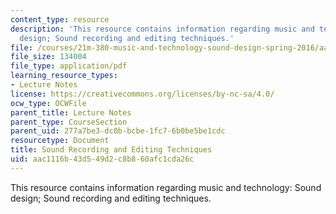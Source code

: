 ```yaml
---
content_type: resource
description: 'This resource contains information regarding music and technology: Sound
  design; Sound recording and editing techniques.'
file: /courses/21m-380-music-and-technology-sound-design-spring-2016/aac1116b43d549d2c8b860afc1cda26c_MIT21M_380S16_Lec11.pdf
file_size: 134004
file_type: application/pdf
learning_resource_types:
- Lecture Notes
license: https://creativecommons.org/licenses/by-nc-sa/4.0/
ocw_type: OCWFile
parent_title: Lecture Notes
parent_type: CourseSection
parent_uid: 277a7be3-dc0b-bcbe-1fc7-6b0be5be1cdc
resourcetype: Document
title: Sound Recording and Editing Techniques
uid: aac1116b-43d5-49d2-c8b8-60afc1cda26c
---
```

This resource contains information regarding music and technology: Sound design; Sound recording and editing techniques.